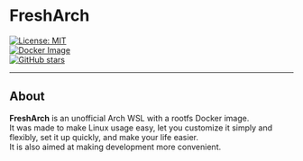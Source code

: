 # FreshArch

[![License: MIT](https://img.shields.io/badge/License-MIT-green.svg)](LICENSE)  
[![Docker Image](https://img.shields.io/badge/Docker-Ready-blue.svg)](https://hub.docker.com/)  
[![GitHub stars](https://img.shields.io/github/stars/IDK-kakao/FreshArch?style=social)](https://github.com/IDK-kakao/FreshArch/stargazers)

---

## About 

**FreshArch** is an unofficial Arch WSL with a rootfs Docker image.  
It was made to make Linux usage easy, let you customize it simply and flexibly, set it up quickly, and make your life easier.  
It is also aimed at making development more convenient.

